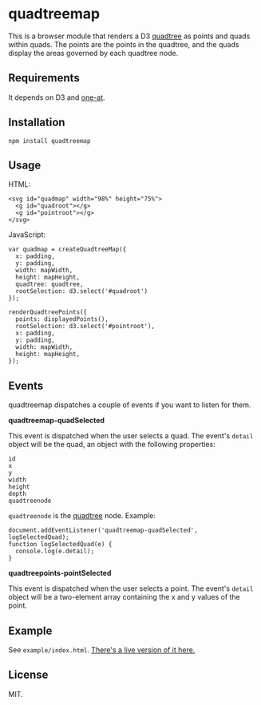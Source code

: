 quadtreemap
===========

This is a browser module that renders a D3 [quadtree](https://github.com/mbostock/d3/wiki/Quadtree-Geom) as points and quads within quads. The points are the points in the quadtree, and the quads display the areas governed by each quadtree node.

Requirements
------------

It depends on D3 and [one-at](https://github.com/jimkang/one-at).

Installation
------------

    npm install quadtreemap

Usage
-----

HTML:

    <svg id="quadmap" width="98%" height="75%">
      <g id="quadroot"></g>
      <g id="pointroot"></g>
    </svg>

JavaScript:

    var quadmap = createQuadtreeMap({
      x: padding,
      y: padding,
      width: mapWidth,
      height: mapHeight,
      quadtree: quadtree,
      rootSelection: d3.select('#quadroot')
    });

    renderQuadtreePoints({
      points: displayedPoints(),
      rootSelection: d3.select('#pointroot'),
      x: padding,
      y: padding,
      width: mapWidth,
      height: mapHeight,
    });


Events
------

quadtreemap dispatches a couple of events if you want to listen for them.

**quadtreemap-quadSelected**

This event is dispatched when the user selects a quad. The event's `detail` object will be the quad, an object with the following properties:

    id
    x
    y
    width
    height
    depth
    quadtreenode

`quadtreenode` is the [quadtree](https://github.com/mbostock/d3/wiki/Quadtree-Geom) node. Example:

    document.addEventListener('quadtreemap-quadSelected', logSelectedQuad);
    function logSelectedQuad(e) {
      console.log(e.detail);
    }

**quadtreepoints-pointSelected**

This event is dispatched when the user selects a point. The event's `detail` object will be a two-element array containing the x and y values of the point.

Example
-------

See `example/index.html`. [There's a live version of it here.](http://jimkang.com/quadtreetmap/example/)

License
-------

MIT.
